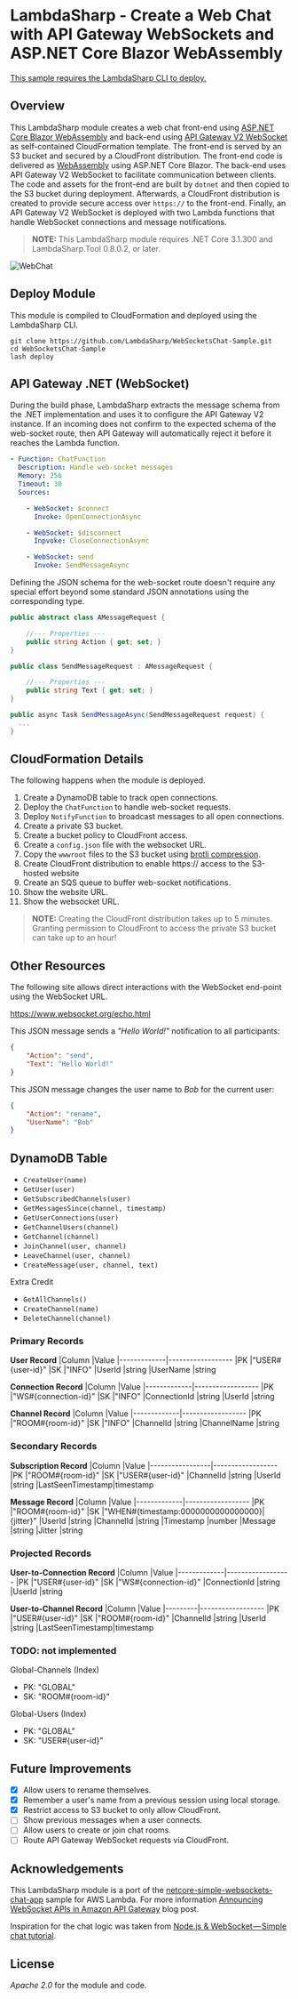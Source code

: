 # LambdaSharp - Create a Web Chat with API Gateway WebSockets and ASP.NET Core Blazor WebAssembly

[This sample requires the LambdaSharp CLI to deploy.](https://lambdasharp.net/)

## Overview

This LambdaSharp module creates a web chat front-end using [ASP.NET Core Blazor WebAssembly](https://docs.microsoft.com/en-us/aspnet/core/blazor/get-started) and back-end using [API Gateway V2 WebSocket](https://aws.amazon.com/blogs/compute/announcing-websocket-apis-in-amazon-api-gateway/) as self-contained CloudFormation template. The front-end is served by an S3 bucket and secured by a CloudFront distribution. The front-end code is delivered as [WebAssembly](https://webassembly.org/) using ASP.NET Core Blazor. The back-end uses API Gateway V2 WebSocket to facilitate communication between clients. The code and assets for the front-end are built by `dotnet` and then copied to the S3 bucket during deployment. Afterwards, a CloudFront distribution is created to provide secure access over `https://` to the front-end. Finally, an API Gateway V2 WebSocket is deployed with two Lambda functions that handle WebSocket connections and message notifications.

> **NOTE:** This LambdaSharp module requires .NET Core 3.1.300 and LambdaSharp.Tool 0.8.0.2, or later.

![WebChat](Assets/LambdaSharpWebChat.png)

## Deploy Module

This module is compiled to CloudFormation and deployed using the LambdaSharp CLI.
```
git clone https://github.com/LambdaSharp/WebSocketsChat-Sample.git
cd WebSocketsChat-Sample
lash deploy
```

## API Gateway .NET (WebSocket)

During the build phase, LambdaSharp extracts the message schema from the .NET implementation and uses it to configure the API Gateway V2 instance. If an incoming does not confirm to the expected schema of the web-socket route, then API Gateway will automatically reject it before it reaches the Lambda function.

```yaml
- Function: ChatFunction
  Description: Handle web-socket messages
  Memory: 256
  Timeout: 30
  Sources:

    - WebSocket: $connect
      Invoke: OpenConnectionAsync

    - WebSocket: $disconnect
      Inpvoke: CloseConnectionAsync

    - WebSocket: send
      Invoke: SendMessageAsync
```

Defining the JSON schema for the web-socket route doesn't require any special effort beyond some standard JSON annotations using the corresponding type.
```csharp
public abstract class AMessageRequest {

    //--- Properties ---
    public string Action { get; set; }
}

public class SendMessageRequest : AMessageRequest {

    //--- Properties ---
    public string Text { get; set; }
}

public async Task SendMessageAsync(SendMessageRequest request) {
  ...
}
```

## CloudFormation Details

The following happens when the module is deployed.

1. Create a DynamoDB table to track open connections.
1. Deploy the `ChatFunction` to handle web-socket requests.
1. Deploy `NotifyFunction` to broadcast messages to all open connections.
1. Create a private S3 bucket.
1. Create a bucket policy to CloudFront access.
1. Create a `config.json` file with the websocket URL.
1. Copy the `wwwroot` files to the S3 bucket using [brotli compression](https://en.wikipedia.org/wiki/Brotli).
1. Create CloudFront distribution to enable https:// access to the S3-hosted website
1. Create an SQS queue to buffer web-socket notifications.
1. Show the website URL.
1. Show the websocket URL.

> **NOTE:** Creating the CloudFront distribution takes up to 5 minutes. Granting permission to CloudFront to access the private S3 bucket can take up to an hour!

## Other Resources

The following site allows direct interactions with the WebSocket end-point using the WebSocket URL.

https://www.websocket.org/echo.html

This JSON message sends a _"Hello World!"_ notification to all participants:
```json
{
    "Action": "send",
    "Text": "Hello World!"
}
```

This JSON message changes the user name to _Bob_ for the current user:
```json
{
    "Action": "rename",
    "UserName": "Bob"
}
```

## DynamoDB Table

* `CreateUser(name)`
* `GetUser(user)`
* `GetSubscribedChannels(user)`
* `GetMessagesSince(channel, timestamp)`
* `GetUserConnections(user)`
* `GetChannelUsers(channel)`
* `GetChannel(channel)`
* `JoinChannel(user, channel)`
* `LeaveChannel(user, channel)`
* `CreateMessage(user, channel, text)`

Extra Credit
* `GetAllChannels()`
* `CreateChannel(name)`
* `DeleteChannel(channel)`

### Primary Records

**User Record**
|Column       |Value
|-------------|------------------
|PK           |"USER#{user-id}"
|SK           |"INFO"
|UserId       |string
|UserName     |string

**Connection Record**
|Column       |Value
|-------------|------------------
|PK           |"WS#{connection-id}"
|SK           |"INFO"
|ConnectionId |string
|UserId       |string

**Channel Record**
|Column       |Value
|-------------|------------------
|PK           |"ROOM#{room-id}"
|SK           |"INFO"
|ChannelId    |string
|ChannelName  |string

### Secondary Records

**Subscription Record**
|Column           |Value
|-----------------|------------------
|PK               |"ROOM#{room-id}"
|SK               |"USER#{user-id}"
|ChannelId        |string
|UserId           |string
|LastSeenTimestamp|timestamp

**Message Record**
|Column       |Value
|-------------|------------------
|PK           |"ROOM#{room-id}"
|SK           |"WHEN#{timestamp:0000000000000000}|{jitter}"
|UserId       |string
|ChannelId    |string
|Timestamp    |number
|Message      |string
|Jitter       |string

### Projected Records

**User-to-Connection Record**
|Column       |Value
|-------------|------------------
|PK           |"USER#{user-id}"
|SK           |"WS#{connection-id}"
|ConnectionId |string
|UserId       |string

**User-to-Channel Record**
|Column   |Value
|---------|------------------
|PK       |"USER#{user-id}"
|SK       |"ROOM#{room-id}"
|ChannelId        |string
|UserId           |string
|LastSeenTimestamp|timestamp

### TODO: not implemented

Global-Channels (Index)
* PK: "GLOBAL"
* SK: "ROOM#{room-id}"


Global-Users (Index)
* PK: "GLOBAL"
* SK: "USER#{user-id}"


## Future Improvements
- [x] Allow users to rename themselves.
- [x] Remember a user's name from a previous session using local storage.
- [x] Restrict access to S3 bucket to only allow CloudFront.
- [ ] Show previous messages when a user connects.
- [ ] Allow users to create or join chat rooms.
- [ ] Route API Gateway WebSocket requests via CloudFront.

## Acknowledgements

This LambdaSharp module is a port of the [netcore-simple-websockets-chat-app](https://github.com/normj/netcore-simple-websockets-chat-app) sample for AWS Lambda. For more information [Announcing WebSocket APIs in Amazon API Gateway](https://aws.amazon.com/blogs/compute/announcing-websocket-apis-in-amazon-api-gateway/) blog post.

Inspiration for the chat logic was taken from [Node.js & WebSocket — Simple chat tutorial](https://medium.com/@martin.sikora/node-js-websocket-simple-chat-tutorial-2def3a841b61).

## License

_Apache 2.0_ for the module and code.
